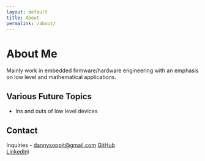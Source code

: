 ```yaml
---
layout: default
title: About
permalink: /about/
---
```


# About Me

Mainly work in embedded firmware/hardware engineering with an emphasis on low level and mathematical applications.

## Various Future Topics 

- Ins and outs of low level devices

## Contact

Inquiries - dannysoppit@gmail.com
[GitHub](github.com/dansop)\
[LinkedIn](https://www.linkedin.com/in/danny-soppit/)\
